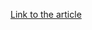 [Link to the article](https://fieldeffect.com/blog/zero-day-vulnerability-in-ivanti-connect-secure-actively-exploited)
